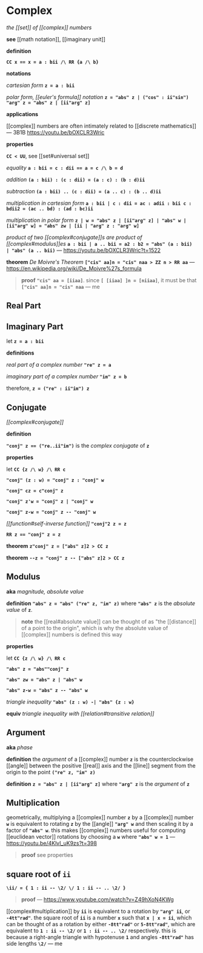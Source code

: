 # Complex

_the [[set]] of [[complex]] numbers_

**see** [[math notation]], [[imaginary unit]]

**definition**

**`CC x == x = a : bii /\ RR {a /\ b}`**

**notations**

_cartesian form_ **`z = a : bii`**

_polar form, [[euler's formula]] notation_ **`z = "abs" z | ("cos" : ii"sin") "arg" z = "abs" z | [ii"arg" z]`**

**applications**

[[complex]] numbers are often intimately related to [[discrete mathematics]] &mdash; 3B1B <https://youtu.be/bOXCLR3Wric>

**properties**

**`CC < UU`**, see [[set#universal set]]

_equality_ **`a : bii = c : dii == a = c /\ b = d`**

_addition_ **`(a : bii) : (c : dii) = (a : c) : (b : d)ii`**

_subtraction_ **`(a : bii) .. (c : dii) = (a .. c) : (b .. d)ii`**

_multiplication in cartesian form_ **`a : bii | c : dii = ac : adii : bii c : bdii2 = (ac .. bd) : (ad : bc)ii`**

_multiplication in polar form_ **`z | w = "abs" z | [ii"arg" z] | "abs" w | [ii"arg" w] = "abs" zw | [ii | "arg" z : "arg" w]`**

_product of two [[complex#conjugate]]s are product of [[complex#modulus]]es_ **`a : bii | a .. bii = a2 : b2 = "abs" (a : bii) | "abs" (a .. bii)`** &mdash; <https://youtu.be/bOXCLR3Wric?t=1522>

**theorem** _De Moivre's Theorem_ **`["cis" aa]n = "cis" naa > ZZ n > RR aa`** &mdash; <https://en.wikipedia.org/wiki/De_Moivre%27s_formula>

> **proof** **`"cis" aa = [iiaa]`**. since **`[ [iiaa] ]n = [niiaa]`**, it must be that **`["cis" aa]n = "cis" naa`** &mdash; me

## Real Part

## Imaginary Part

let **`z = a : bii`**

**definitions**

_real part of a complex number_ **`"re" z = a`**

_imaginary part of a complex number_ **`"im" z = b`**

therefore, **`z = ("re" : ii"im") z`**

## Conjugate

_[[complex#conjugate]]_

**definition**

**`"conj" z == ("re..ii"im")`** is the _complex conjugate_ of **`z`**

**properties**

let **`CC {z /\ w} /\ RR c`**

**`"conj" (z : w) = "conj" z : "conj" w`**

**`"conj" cz = c"conj" z`**

**`"conj" z'w = "conj" z | "conj" w`**

**`"conj" z-w = "conj" z -- "conj" w`**

_[[function#self-inverse function]]_ **`"conj"2 z = z`**

**`RR z == "conj" z = z`**

**theorem** **`z"conj" z = ["abs" z]2 > CC z`**

**theorem** **`--z = "conj" z -- ["abs" z]2 > CC z`**

## Modulus

**aka** _magnitude, absolute value_

**definition** **`"abs" z = "abs" ("re" z, "im" z)`** where **`"abs" z`** is the _absolute value_ of **`z`**.

> **note** the [[real#absolute value]] can be thought of as "the [[distance]] of a point to the origin", which is why the absolute value of [[complex]] numbers is defined this way

**properties**

let **`CC {z /\ w} /\ RR c`**

**`"abs" z = "abs""conj" z`**

**`"abs" zw = "abs" z | "abs" w`**

**`"abs" z-w = "abs" z -- "abs" w`**

_triangle inequality_ **`"abs" (z : w) -| "abs" {z : w}`**

**equiv** _triangle inequality with [[relation#transitive relation]]_

## Argument

**aka** _phase_

**definition** the _argument_ of a [[complex]] number **`z`** is the counterclockwise [[angle]] between the positive [[real]] axis and the [[line]] segment from the origin to the point **`("re" z, "im" z)`**

**definition** **`z = "abs" z | [ii"arg" z]`** where **`"arg" z`** is the _argument_ of **`z`**

## Multiplication

geometrically, multiplying a [[complex]] number **`z`** by a [[complex]] number **`w`** is equivalent to rotating **`z`** by the [[angle]] **`"arg" w`** and then scaling it by a factor of **`"abs" w`**. this makes [[complex]] numbers useful for computing [[euclidean vector]] rotations by choosing a **`w`** where **`"abs" w = 1`** &mdash; <https://youtu.be/4KlvI_uK9zs?t=398>

> **proof** see properties

## square root of **`ii`**

**`\ii/ = { 1 : ii -- \2/ \/ 1 : ii -- .. \2/ }`**

> **proof** &mdash; <https://www.youtube.com/watch?v=Z49hXoN4KWg>

[[complex#multiplication]] by **`ii`** is equivalent to a rotation by **`"arg" ii`**, or **`-4tt"rad"`**. the square root of **`ii`** is a number **`x`** such that **`x | x = ii`**, which can be thought of as a rotation by either **`-8tt"rad"`** or **`5-8tt"rad"`**, which are equivalent to **`1 : ii -- \2/`** or **`1 : ii -- .. \2/`** respectively. this is because a right-angle triangle with hypotenuse **`1`** and angles **`-8tt"rad"`** has side lengths **`\2/`** &mdash; me
